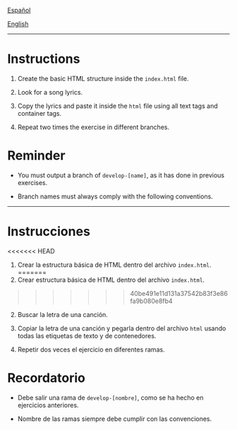 [Español](#Instrucciones)

[English](#Instructions)

---

# Instructions

1. Create the basic HTML structure inside the `index.html` file.

2. Look for a song lyrics.

3. Copy the lyrics and paste it inside the `html` file using all text tags and container tags.

4. Repeat two times the exercise in different branches.

# Reminder

- You must output a branch of `develop-[name]`, as it has done in previous exercises.

- Branch names must always comply with the following conventions.

---

# Instrucciones

<<<<<<< HEAD
1. Crear la estructura básica de HTML dentro del archivo `index.html`.
=======
1. Crear estructura básica de HTML dentro del archivo `index.html`.
>>>>>>> 40be491e11d131a37542b83f3e86fa9b080e8fb4

2. Buscar la letra de una canción.

3. Copiar la letra de una canción y pegarla dentro del archivo `html` usando todas las etiquetas de texto y de contenedores.

4. Repetir dos veces el ejercicio en diferentes ramas.

# Recordatorio

- Debe salir una rama de `develop-[nombre]`, como se ha hecho en ejercicios anteriores.

- Nombre de las ramas siempre debe cumplir con las convenciones.
